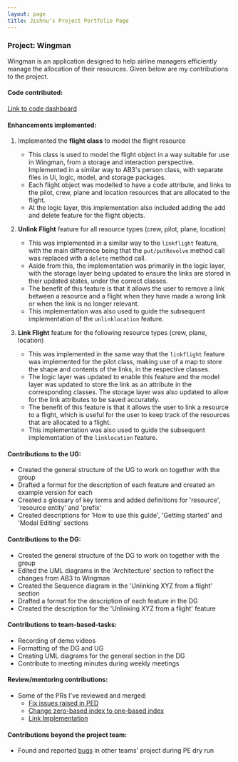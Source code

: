 ```yaml
---
layout: page
title: Jishnu's Project Portfolio Page
---
```


### Project: Wingman

Wingman is an application designed to help airline managers efficiently manage the allocation of their resources.
Given below are my contributions to the project.

#### Code contributed:
[Link to code dashboard](https://nus-cs2103-ay2223s2.github.io/tp-dashboard/?search=jishnu28&breakdown=true&sort=groupTitle&sortWithin=title&since=2023-02-17&timeframe=commit&mergegroup=&groupSelect=groupByRepos&checkedFileTypes=docs~functional-code~test-code~other)

#### Enhancements implemented:
1. Implemented the **flight class** to model the flight resource
    - This class is used to model the flight object in a way suitable for use in Wingman,
      from a storage and interaction perspective. Implemented in a similar way to AB3's person class,
      with separate files in Ui, logic, model, and storage packages.
    - Each flight object was modelled to have a code attribute, and links to the pilot, crew, plane and location
      resources that are allocated to the flight.
    - At the logic layer, this implementation also included adding the add and delete feature for the flight objects.

2. **Unlink Flight** feature for all resource types (crew, pilot, plane, location)
    - This was implemented in a similar way to the `linkflight` feature, with the main difference being that the
      `put/putRevolve` method call was replaced with a `delete` method call.
    - Aside from this, the implementation was primarily in the logic layer,
      with the storage layer being updated to ensure the links are stored in their updated states,
      under the correct classes.
    - The benefit of this feature is that it allows the user to remove a link between a resource and a flight
      when they have made a wrong link or when the link is no longer relevant.
    - This implementation was also used to guide the subsequent implementation of the `unlinklocation` feature.

3. **Link Flight** feature for the following resource types (crew, plane, location)
    - This was implemented in the same way that the `linkflight` feature was implemented for the pilot class,
      making use of a map to store the shape and contents of the links, in the respective classes.
    - The logic layer was updated to enable this feature and the model layer was updated to store the link as
      an attribute in the corresponding classes. The storage layer was also updated to allow for the link
      attributes to be saved accurately.
    - The benefit of this feature is that it allows the user to link a resource to a flight, which is useful
      for the user to keep track of the resources that are allocated to a flight.
    - This implementation was also used to guide the subsequent implementation of the `linklocation` feature.

#### Contributions to the UG:
- Created the general structure of the UG to work on together with the group
- Drafted a format for the description of each feature and created an example version for each
- Created a glossary of key terms and added definitions for 'resource', 'resource entity' and 'prefix'
- Created descriptions for 'How to use this guide', 'Getting started' and 'Modal Editing' sections

#### Contributions to the DG:
- Created the general structure of the DG to work on together with the group
- Edited the UML diagrams in the 'Architecture' section to reflect the changes from AB3 to Wingman
- Created the Sequence diagram in the 'Unlinking XYZ from a flight' section
- Drafted a format for the description of each feature in the DG
- Created the description for the 'Unlinking XYZ from a flight' feature

#### Contributions to team-based-tasks:
- Recording of demo videos
- Formatting of the DG and UG
- Creating UML diagrams for the general section in the DG
- Contribute to meeting minutes during weekly meetings

#### Review/mentoring contributions:
- Some of the PRs I've reviewed and merged:
    - [Fix issues raised in PED](https://github.com/AY2223S2-CS2103T-W11-1/tp/pull/224)
    - [Change zero-based index to one-based index](https://github.com/AY2223S2-CS2103T-W11-1/tp/pull/138)
    - [Link Implementation](https://github.com/AY2223S2-CS2103T-W11-1/tp/pull/81)

#### Contributions beyond the project team:
- Found and reported [bugs](https://github.com/jishnu28/ped/tree/main/files) in other teams' project during PE dry run
